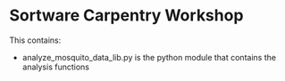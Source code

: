 Sortware Carpentry Workshop
===========================

This contains:

* analyze_mosquito_data_lib.py is the python module that contains the analysis functions



